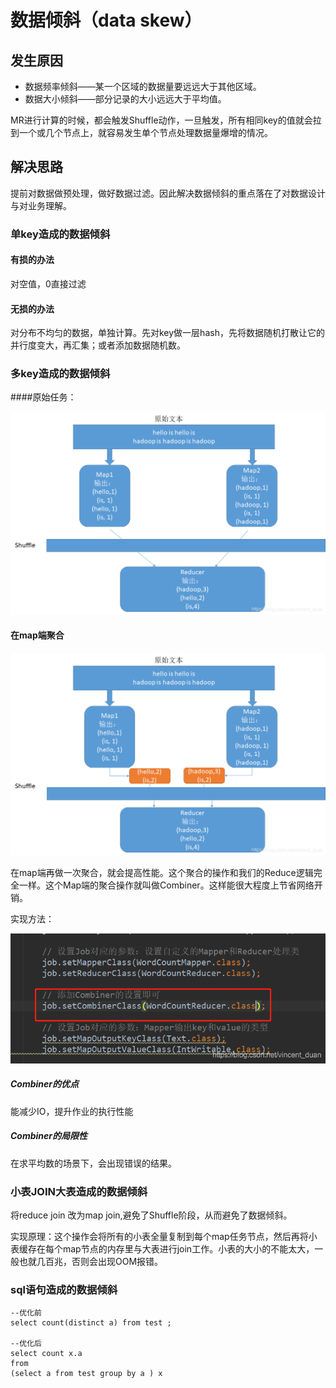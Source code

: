 # 数据倾斜（data skew）

## 发生原因
* 数据频率倾斜——某一个区域的数据量要远远大于其他区域。
* 数据大小倾斜——部分记录的大小远远大于平均值。

MR进行计算的时候，都会触发Shuffle动作，一旦触发，所有相同key的值就会拉到一个或几个节点上，就容易发生单个节点处理数据量爆增的情况。

## 解决思路

提前对数据做预处理，做好数据过滤。因此解决数据倾斜的重点落在了对数据设计与对业务理解。

### 单key造成的数据倾斜

#### 有损的办法

对空值，0直接过滤

#### 无损的办法

对分布不均匀的数据，单独计算。先对key做一层hash，先将数据随机打散让它的并行度变大，再汇集；或者添加数据随机数。

### 多key造成的数据倾斜


####原始任务：

![](Images/1.png)

#### 在map端聚合

![](Images/2.png)

在map端再做一次聚合，就会提高性能。这个聚合的操作和我们的Reduce逻辑完全一样。这个Map端的聚合操作就叫做Combiner。这样能很大程度上节省网络开销。

实现方法：

![](Images/3.png)

##### Combiner的优点
能减少IO，提升作业的执行性能

##### Combiner的局限性
在求平均数的场景下，会出现错误的结果。


### 小表JOIN大表造成的数据倾斜

将reduce join 改为map join,避免了Shuffle阶段，从而避免了数据倾斜。

实现原理：这个操作会将所有的小表全量复制到每个map任务节点，然后再将小表缓存在每个map节点的内存里与大表进行join工作。小表的大小的不能太大，一般也就几百兆，否则会出现OOM报错。


### sql语句造成的数据倾斜

	--优化前
	select count(distinct a) from test ;
	
	--优化后
	select count x.a 
	from 
	(select a from test group by a ) x 